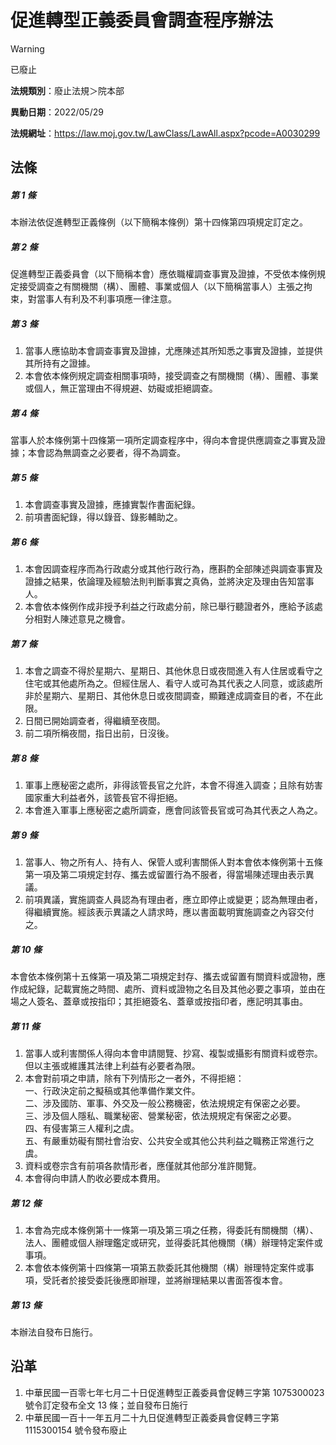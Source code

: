 # 促進轉型正義委員會調查程序辦法
> [!WARNING]
> 已廢止

**法規類別**：廢止法規＞院本部

**異動日期**：2022/05/29  

**法規網址**：https://law.moj.gov.tw/LawClass/LawAll.aspx?pcode=A0030299



## 法條
##### 第 1 條
本辦法依促進轉型正義條例（以下簡稱本條例）第十四條第四項規定訂定之。

##### 第 2 條
促進轉型正義委員會（以下簡稱本會）應依職權調查事實及證據，不受依本條例規定接受調查之有關機關（構）、團體、事業或個人（以下簡稱當事人）主張之拘束，對當事人有利及不利事項應一律注意。

##### 第 3 條
1. 當事人應協助本會調查事實及證據，尤應陳述其所知悉之事實及證據，並提供其所持有之證據。
1. 本會依本條例規定調查相關事項時，接受調查之有關機關（構）、團體、事業或個人，無正當理由不得規避、妨礙或拒絕調查。

##### 第 4 條
當事人於本條例第十四條第一項所定調查程序中，得向本會提供應調查之事實及證據；本會認為無調查之必要者，得不為調查。

##### 第 5 條
1. 本會調查事實及證據，應據實製作書面紀錄。
1. 前項書面紀錄，得以錄音、錄影輔助之。

##### 第 6 條
1. 本會因調查程序而為行政處分或其他行政行為，應斟酌全部陳述與調查事實及證據之結果，依論理及經驗法則判斷事實之真偽，並將決定及理由告知當事人。
1. 本會依本條例作成非授予利益之行政處分前，除已舉行聽證者外，應給予該處分相對人陳述意見之機會。

##### 第 7 條
1. 本會之調查不得於星期六、星期日、其他休息日或夜間進入有人住居或看守之住宅或其他處所為之。但經住居人、看守人或可為其代表之人同意，或該處所非於星期六、星期日、其他休息日或夜間調查，顯難達成調查目的者，不在此限。
1. 日間已開始調查者，得繼續至夜間。
1. 前二項所稱夜間，指日出前，日沒後。

##### 第 8 條
1. 軍事上應秘密之處所，非得該管長官之允許，本會不得進入調查；且除有妨害國家重大利益者外，該管長官不得拒絕。
1. 本會進入軍事上應秘密之處所調查，應會同該管長官或可為其代表之人為之。

##### 第 9 條
1. 當事人、物之所有人、持有人、保管人或利害關係人對本會依本條例第十五條第一項及第二項規定封存、攜去或留置行為不服者，得當場陳述理由表示異議。
1. 前項異議，實施調查人員認為有理由者，應立即停止或變更；認為無理由者，得繼續實施。經該表示異議之人請求時，應以書面載明實施調查之內容交付之。

##### 第 10 條
本會依本條例第十五條第一項及第二項規定封存、攜去或留置有關資料或證物，應作成紀錄，記載實施之時間、處所、資料或證物之名目及其他必要之事項，並由在場之人簽名、蓋章或按指印；其拒絕簽名、蓋章或按指印者，應記明其事由。

##### 第 11 條
1. 當事人或利害關係人得向本會申請閱覽、抄寫、複製或攝影有關資料或卷宗。但以主張或維護其法律上利益有必要者為限。
1. 本會對前項之申請，除有下列情形之一者外，不得拒絕：  
一、行政決定前之擬稿或其他準備作業文件。  
二、涉及國防、軍事、外交及一般公務機密，依法規規定有保密之必要。  
三、涉及個人隱私、職業秘密、營業秘密，依法規規定有保密之必要。  
四、有侵害第三人權利之虞。  
五、有嚴重妨礙有關社會治安、公共安全或其他公共利益之職務正常進行之虞。
1. 資料或卷宗含有前項各款情形者，應僅就其他部分准許閱覽。
1. 本會得向申請人酌收必要成本費用。

##### 第 12 條
1. 本會為完成本條例第十一條第一項及第三項之任務，得委託有關機關（構）、法人、團體或個人辦理鑑定或研究，並得委託其他機關（構）辦理特定案件或事項。
1. 本會依本條例第十四條第一項第五款委託其他機關（構）辦理特定案件或事項，受託者於接受委託後應即辦理，並將辦理結果以書面答復本會。

##### 第 13 條
本辦法自發布日施行。

## 沿革
1. 中華民國一百零七年七月二十日促進轉型正義委員會促轉三字第 1075300023 號令訂定發布全文 13 條；並自發布日施行
1. 中華民國一百十一年五月二十九日促進轉型正義委員會促轉三字第 1115300154 號令發布廢止
